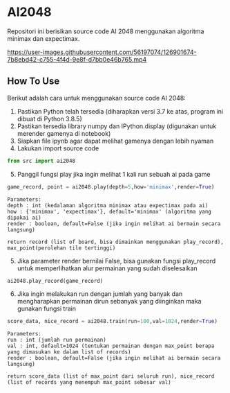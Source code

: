 # AI2048
Repositori ini berisikan source code AI 2048 menggunakan algoritma minimax dan expectimax.

https://user-images.githubusercontent.com/56197074/126901674-7b8ebd42-c755-4f4d-9e8f-d7bb0e46b765.mp4

## How To Use
Berikut adalah cara untuk menggunakan source code AI 2048:

1. Pastikan Python telah tersedia (diharapkan versi 3.7 ke atas, program ini dibuat di Python 3.8.5)
2. Pastikan tersedia library numpy dan IPython.display (digunakan untuk merender gamenya di notebook)
3. Siapkan file ipynb agar dapat melihat gamenya dengan lebih nyaman
4. Lakukan import source code

```python
from src import ai2048
```

5. Panggil fungsi play jika ingin melihat 1 kali run sebuah ai pada game

```python
game_record, point = ai2048.play(depth=5,how='minimax',render=True)
```
```
Parameters:
depth : int (kedalaman algoritma minimax atau expectimax pada ai)
how : {'minimax', 'expectimax'}, default='minimax' (algoritma yang dipakai ai)
render : boolean, default=False (jika ingin melihat ai bermain secara langsung)

return record (list of board, bisa dimainkan menggunakan play_record), max_point(perolehan tile tertinggi)
```

5. Jika parameter render bernilai False, bisa gunakan fungsi play_record untuk memperlihatkan alur permainan yang sudah diselesaikan

```python
ai2048.play_record(game_record)
```

6. Jika ingin melakukan run dengan jumlah yang banyak dan mengharapkan permainan dirun sebanyak yang diinginkan maka gunakan fungsi train

```python
score_data, nice_record = ai2048.train(run=100,val=1024,render=True)
```
```
Parameters:
run : int (jumlah run permainan)
val : int, default=1024 (tentukan permainan dengan max_point berapa yang dimasukan ke dalam list of records)
render : boolean, default=False (jika ingin melihat ai bermain secara langsung)

return score_data (list of max_point dari seluruh run), nice_record (list of records yang menempuh max_point sebesar val)
```
